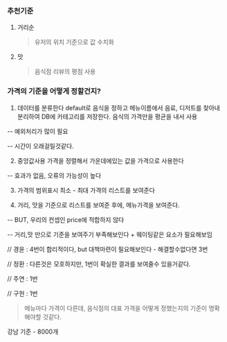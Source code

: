 ### 추천기준

1. 거리순

   > 유저의 위치 기준으로 값 수치화

2. 맛

   > 음식점 리뷰의 평점 사용



### 가격의 기준을 어떻게 정할건지?

1. 데이터를 분류한다
default로 음식을 정하고
메뉴이름에서 음료, 디저트를 찾아내 분리하여
DB에 카테고리를 저장한다.
음식의 가격만을 평균을 내서 사용

-- 예외처리가 많이 필요

-- 시간이 오래걸릴것같다.

2. 중앙값사용
 가격을 정렬해서 가운데에있는 값을 가격으로 사용한다

-- 효과가 없음, 오류의 가능성이 높다

3. 가격의 범위표시
최소 - 최대 가격의 리스트를 보여준다

4. 거리, 맛을 기준으로 리스트를 보여준 후에,
   메뉴가격을 보여준다.



-- BUT, 우리의 컨셉인 price에 적합하지 않다

-- 거리,맛 만으로 기준을 보여주기 부족해보인다 + 웨이팅같은 요소가 필요해보임





// 경윤 : 4번이 합리적이다, but 대책마련이 필요해보인다 - 해결할수없다면 3번

// 정환 : 다른것은 모호하지만, 1번이 확실한 결과를 보여줄수 있을거같다.

// 주연 : 1번

// 구헌 : 1번

>  메뉴마다 가격이 다른데, 음식점의 대표 가격을 어떻게 정했는지의 기준이 명확해야할 것같다.

강남 기준 - 8000개